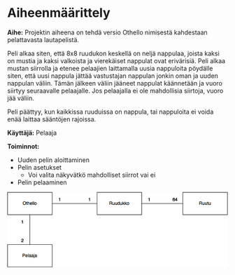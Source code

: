 ﻿# Aiheenmäärittely

**Aihe:** Projektin aiheena on tehdä versio Othello nimisestä kahdestaan pelattavasta lautapelistä. 

Peli alkaa siten, että 8x8 ruudukon keskellä on neljä nappulaa, joista kaksi on mustia ja kaksi valkoista ja vierekäiset nappulat ovat erivärisiä. Peli alkaa mustan siirrolla ja etenee pelaajien
laittamalla uusia nappuloita pöydälle siten, että uusi nappula jättää vastustajan nappulan jonkin oman ja uuden nappulan väliin. Tämän jälkeen väliin jääneet nappulat käännetään
ja vuoro siirtyy seuraavalle pelaajalle. Jos pelaajalla ei ole mahdollisia siirtoja, vuoro jää väliin.

Peli päättyy, kun kaikkissa ruuduissa on nappula, tai nappuloita ei voida enää laittaa sääntöjen rajoissa.


**Käyttäjä:** Pelaaja

**Toiminnot:**

* Uuden pelin aloittaminen
* Pelin asetukset
  * Voi valita näkyvätkö mahdolliset siirrot vai ei
* Pelin pelaaminen



![Luokkakaavio](/dokumentaatio/Luokkakaavio.png "Luokkakaavio")
